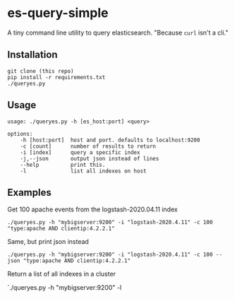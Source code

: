 es-query-simple
===============

A tiny command line utility to query elasticsearch. "Because `curl` isn't a cli."

Installation
-------

```
git clone (this repo)
pip install -r requirements.txt
./queryes.py
```

Usage
-------

```
usage: ./queryes.py -h [es_host:port] <query>

options:
    -h [host:port]  host and port. defaults to localhost:9200
    -c [count]      number of results to return
    -i [index]      query a specific index
    -j,--json       output json instead of lines
    --help          print this.
    -l              list all indexes on host
```

Examples
--------

Get 100 apache events from the logstash-2020.04.11 index

`./queryes.py -h "mybigserver:9200" -i "logstash-2020.4.11" -c 100 "type:apache AND clientip:4.2.2.1"`

Same, but print json instead

`./queryes.py -h "mybigserver:9200" -i "logstash-2020.4.11" -c 100 --json "type:apache AND clientip:4.2.2.1"`

Return a list of all indexes in a cluster

`./queryes.py -h "mybigserver:9200" -l

